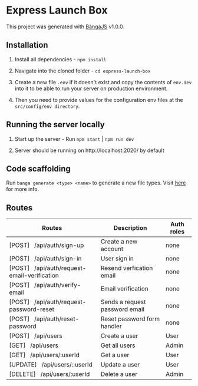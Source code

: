 # Express Launch Box

This project was generated with [BàngáJS](https://bangajs.netlify.app/) v1.0.0.  

## Installation

1. Install all dependencies - `npm install`

2. Navigate into the cloned folder - `cd express-launch-box`

3. Create a new file `.env` if it doesn't exist and copy the contents of `env.dev` into it to be able to run your server on production environment. 

4. Then you need to provide values for the configuration env files at the `src/config/env directory`.


## Running the server locally

1. Start up the server - Run `npm start` | `npm run dev`

2. Server should be running on http://localhost:2020/ by default

## Code scaffolding

Run `banga generate <type> <name>` to generate a new file types. Visit [here](https://bangajs.netlify.app/#banga-generate) for more info.

## Routes

| Routes                                                           | Description                              | Auth roles                            |
| -----------------------------------------------------------------|----------------------------------------- | ------------------------------------- |
| [POST] &nbsp; /api/auth/sign-up                                  | Create a new account                     | none                                     
| [POST] &nbsp; /api/auth/sign-in                                  | User sign in                             | none                                      
| [POST] &nbsp; /api/auth/request-email-verification               | Resend verfication email                 | none                                     
| [POST] &nbsp; /api/auth/verify-email                             | Email verification                       | none                                     
| [POST] &nbsp; /api/auth/request-password-reset                   | Sends a request password email           | none                                      
| [POST] &nbsp; /api/auth/reset-password                           | Reset password form handler              | none                                      
| [POST] &nbsp; /api/users                                         | Create a user                            | User                                  
| [GET] &nbsp; /api/users                                          | Get all users                            | Admin                                 
| [GET] &nbsp; /api/users/:userId                                  | Get a user                               | User                                  
| [UPDATE] &nbsp; /api/users/::userId                              | Update a user                            | User                                  
| [DELETE] &nbsp; /api/users/:userId                               | Delete a user                            | Admin                                 
